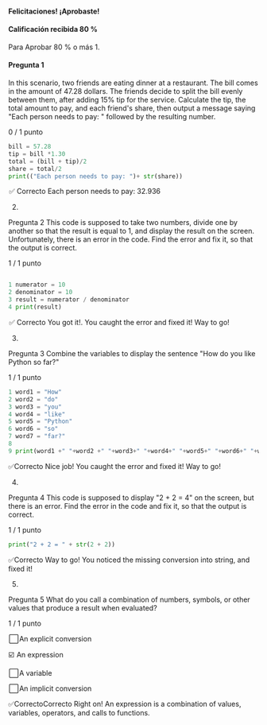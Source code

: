 
#### Felicitaciones! ¡Aprobaste!
#### Calificación recibida 80 %
Para Aprobar 80 % o más
1.
#### Pregunta 1
In this scenario, two friends are eating dinner at a restaurant. The bill comes in the amount of 47.28 dollars. The friends decide to split the bill evenly between them, after adding 15% tip for the service. Calculate the tip, the total amount to pay, and each friend's share, then output a message saying "Each person needs to pay: " followed by the resulting number.

0 / 1 punto
``` PYTHON
bill = 57.28
tip = bill *1.30
total = (bill + tip)/2
share = total/2
print(("Each person needs to pay: ")+ str(share))
``` 
 ✅ Correcto
Each person needs to pay: 32.936

2.
Pregunta 2
This code is supposed to take two numbers, divide one by another so that the result is equal to 1, and display the result on the screen. Unfortunately, there is an error in the code. Find the error and fix it, so that the output is correct.

1 / 1 punto
``` PYTHON

1 numerator = 10
2 denominator = 10
3 result = numerator / denominator
4 print(result)
```

 ✅ Correcto
You got it!. You caught the error and fixed it! Way to go!

3.
Pregunta 3
Combine the variables to display the sentence "How do you like Python so far?" 

1 / 1 punto
``` PYTHON
1 word1 = "How"
2 word2 = "do"
3 word3 = "you"
4 word4 = "like"
5 word5 = "Python"
6 word6 = "so"
7 word7 = "far?"
8
9 print(word1 +" "+word2 +" "+word3+" "+word4+" "+word5+" "+word6+" "+word7)
``` 

✅Correcto
Nice job! You caught the error and fixed it! Way to go!

4.
Pregunta 4
This code is supposed to display "2 + 2 = 4" on the screen, but there is an error. Find the error in the code and fix it, so that the output is correct.

1 / 1 punto
``` PYTHON
print("2 + 2 = " + str(2 + 2))
``` 
✅Correcto
Way to go! You noticed the missing conversion into string,
and fixed it!

5.
Pregunta 5
What do you call a combination of numbers, symbols, or other values that produce a result when evaluated?

1 / 1 punto

 ⬜ An explicit conversion


☑️  An expression


 ⬜ A variable


  ⬜ An implicit conversion

✅CorrectoCorrecto
Right on! An expression is a combination of values, variables, operators, and calls to functions.
